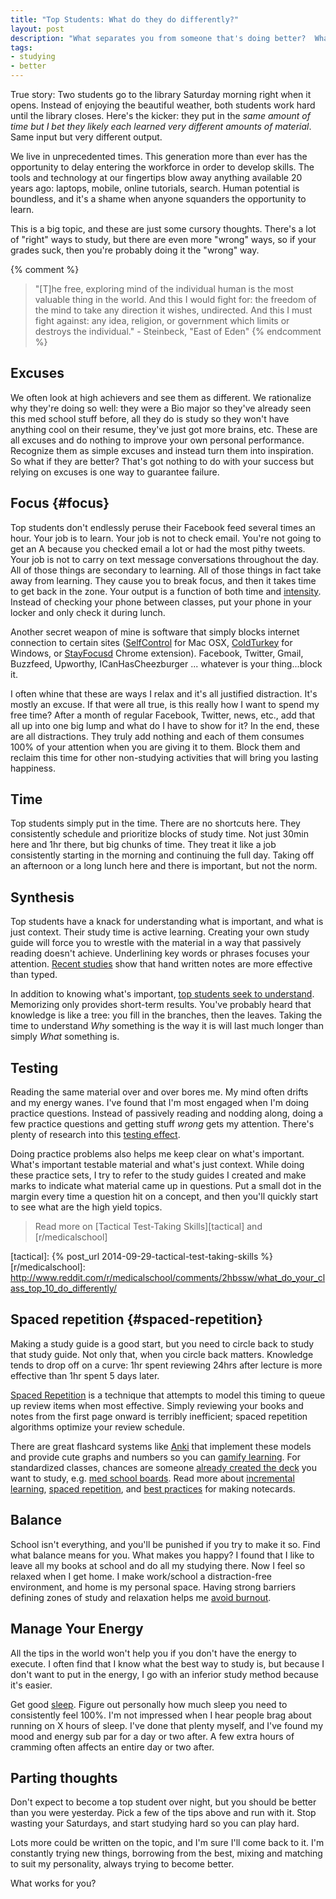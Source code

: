 ```yaml
---
title: "Top Students: What do they do differently?"
layout: post
description: "What separates you from someone that's doing better?  What do they do differently?  Do they know something you don't know?"
tags:
- studying
- better
---
```


True story: Two students go to the library Saturday morning right when it
opens.  Instead of enjoying the beautiful weather, both students work hard
until the library closes.  Here's the kicker: they put in the *same amount of
time but I bet they likely each learned very different amounts of material*.
Same input but very different output.

We live in unprecedented times.  This generation more than ever has the
opportunity to delay entering the workforce in order to develop skills.  The
tools and technology at our fingertips blow away anything available 20 years
ago: laptops, mobile, online tutorials, search.  Human potential is boundless,
and it's a shame when anyone squanders the opportunity to learn.

This is a big topic, and these are just some cursory thoughts.  There's a lot
of "right" ways to study, but there are even more "wrong" ways, so if your
grades suck, then you're probably doing it the "wrong" way.

{% comment %}
> "[T]he free, exploring mind of the individual human is the most valuable
> thing in the world. And this I would fight for: the freedom of the mind to
> take any direction it wishes, undirected. And this I must fight against: any
> idea, religion, or government which limits or destroys the individual."
> -&nbsp;Steinbeck, "East of Eden"
{% endcomment %}


## Excuses

We often look at high achievers and see them as different.  We rationalize why
they're doing so well: they were a Bio major so they've already seen this med
school stuff before, all they do is study so they won't have anything cool on
their resume, they've just got more brains, etc.  These are all excuses and do
nothing to improve your own personal performance.  Recognize them as simple
excuses and instead turn them into inspiration.  So what if they are better?
That's got nothing to do with your success but relying on excuses is one way
to guarantee failure.

## Focus  {#focus}

Top students don't endlessly peruse their Facebook feed several times an hour.
Your job is to learn.  Your job is not to check email.  You're not going to
get an A because you checked email a lot or had the most pithy tweets.  Your
job is not to carry on text message conversations throughout the day.  All of
those things are secondary to learning.  All of those things in fact take away
from learning.  They cause you to break focus, and then it takes time to get
back in the zone.  Your output is a function of both time and [intensity].
Instead of checking your phone between classes, put your phone in your locker
and only check it during lunch.

Another secret weapon of mine is software that simply blocks internet
connection to certain sites ([SelfControl] for Mac OSX, [ColdTurkey] for
Windows, or [StayFocusd] Chrome extension).  Facebook, Twitter, Gmail,
Buzzfeed, Upworthy, ICanHasCheezburger ... whatever is your thing...block it.

I often whine that these are ways I relax and it's all justified distraction.
It's mostly an excuse.  If that were all true, is this really how I want to
spend my free time?  After a month of regular Facebook, Twitter, news, etc.,
add that all up into one big lump and what do I have to show for it?  In the
end, these are all distractions.  They truly add nothing and each of them
consumes 100% of your attention when you are giving it to them.  Block them
and reclaim this time for other non-studying activities that will bring you
lasting happiness.

[intensity]: http://calnewport.com/blog/2014/04/08/work-accomplished-time-spent-x-intensity
[SelfControl]: http://selfcontrolapp.com
[ColdTurkey]: http://getcoldturkey.com/
[StayFocusd]: https://chrome.google.com/webstore/detail/stayfocusd/laankejkbhbdhmipfmgcngdelahlfoji


## Time

Top students simply put in the time.  There are no shortcuts here.  They
consistently schedule and prioritize blocks of study time.  Not just 30min
here and 1hr there, but big chunks of time.  They treat it like a job
consistently starting in the morning and continuing the full day.  Taking off
an afternoon or a long lunch here and there is important, but not the norm.


## Synthesis

Top students have a knack for understanding what is important, and what is
just context.  Their study time is active learning.  Creating your own study
guide will force you to wrestle with the material in a way that passively
reading doesn't achieve.  Underlining key words or phrases focuses your
attention.  [Recent studies][hand-written] show that hand written notes are
more effective than typed.

In addition to knowing what's important,
[top students seek to understand][r/top10].  Memorizing only provides
short-term results.  You've probably heard that knowledge is like a tree: you
fill in the branches, then the leaves.  Taking the time to understand *Why*
something is the way it is will last much longer than simply *What* something
is.

[hand-written]: http://www.theatlantic.com/technology/archive/2014/05/to-remember-a-lecture-better-take-notes-by-hand/361478


## Testing

Reading the same material over and over bores me.  My mind often drifts and my
energy wanes.  I've found that I'm most engaged when I'm doing practice
questions.  Instead of passively reading and nodding along, doing a few
practice questions and getting stuff *wrong* gets my attention.  There's
plenty of research into this [testing effect].

Doing practice problems also helps me keep clear on what's important.  What's
important testable material and what's just context.  While doing these
practice sets, I try to refer to the study guides I created and make marks to
indicate what material came up in questions.  Put a small dot in the margin
every time a question hit on a concept, and then you'll quickly start to see
what are the high yield topics.

> Read more on [Tactical Test-Taking Skills][tactical] and [r/medicalschool]

 [testing effect]: https://en.wikipedia.org/wiki/Testing_effect
 [failing]: http://www.nytimes.com/2014/09/07/magazine/why-flunking-exams-is-actually-a-good-thing.html
 [tactical]: {% post_url 2014-09-29-tactical-test-taking-skills %}
 [r/medicalschool]: http://www.reddit.com/r/medicalschool/comments/2hbssw/what_do_your_class_top_10_do_differently/


## Spaced repetition  {#spaced-repetition}

Making a study guide is a good start, but you need to circle back to study
that study guide.  Not only that, when you circle back matters.  Knowledge
tends to drop off on a curve: 1hr spent reviewing 24hrs after lecture is more
effective than 1hr spent 5 days later.

[Spaced Repetition][wiki-sr] is a technique that attempts to model this timing
to queue up review items when most effective.  Simply reviewing your books and
notes from the first page onward is terribly inefficient; spaced repetition
algorithms optimize your review schedule.

There are great flashcard systems like [Anki] that implement these models and
provide cute graphs and numbers so you can [gamify learning][gamify].  For
standardized classes, chances are someone [already created the deck][decks]
you want to study, e.g. [med school boards][usmle].  Read more about
[incremental learning], [spaced repetition][gwern], and
[best practices][20 rules] for making notecards.

[wiki-sr]: https://en.wikipedia.org/wiki/Spaced_repetition
[gwern]: http://www.gwern.net/Spaced%20repetition
[Anki]: http://ankisrs.net
[decks]: https://ankiweb.net/shared/decks
[usmle]: https://ankiweb.net/shared/decks/usmle
[incremental learning]: http://www.super-memory.com/help/il_full.htm
[20 rules]: http://www.supermemo.com/articles/20rules.htm
[gamify]: http://lifehacker.com/the-psychology-of-gamification-can-apps-keep-you-motiv-1521754385
[sivers]: http://sivers.org/srs
[janki]: http://www.jackkinsella.ie/2011/12/05/janki-method.html
[griffel]: https://medium.com/medium-redef/5481606b087a


## Balance

School isn't everything, and you'll be punished if you try to make it so.
Find what balance means for you.  What makes you happy?  I found that I like
to leave all my books at school and do all my studying there.  Now I feel so
relaxed when I get home.  I make work/school a distraction-free environment,
and home is my personal space.  Having strong barriers defining zones of study
and relaxation helps me [avoid burnout][burnout].

  [burnout]: http://www.scotthyoung.com/blog/2014/04/01/study-hard-no-burnout


## Manage Your Energy

All the tips in the world won't help you if you don't have the energy to
execute.  I often find that I know what the best way to study is, but because
I don't want to put in the energy, I go with an inferior study method because
it's easier.

Get good [sleep].  Figure out personally how much sleep you need to
consistently feel 100%.  I'm not impressed when I hear people brag about
running on X hours of sleep.  I've done that plenty myself, and I've found my
mood and energy sub par for a day or two after.  A few extra hours of cramming
often affects an entire day or two after.

  [sleep]: http://www.super-memory.com/articles/sleep.htm



## Parting thoughts

Don't expect to become a top student over night, but you should be better than
you were yesterday.  Pick a few of the tips above and run with it.  Stop
wasting your Saturdays, and start studying hard so you can play hard.

Lots more could be written on the topic, and I'm sure I'll come back to it.
I'm constantly trying new things, borrowing from the best, mixing and matching
to suit my personality, always trying to become better.

What works for you?


[r/top10]: http://www.reddit.com/r/medicalschool/comments/2hbssw/what_do_your_class_top_10_do_differently
